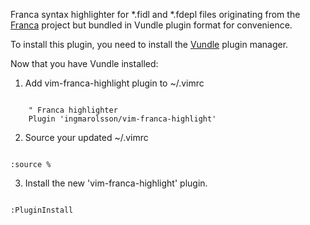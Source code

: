 Franca syntax highlighter for *.fidl and *.fdepl files originating from the [Franca](https://github.com/franca/franca) project but bundled in Vundle plugin format for convenience.  

To install this plugin, you need to install the [Vundle](https://github.com/VundleVlim/Vundle.vim) plugin manager.  

Now that you have Vundle installed:  

1. Add vim-franca-highlight plugin to ~/.vimrc  

<code>
    " Franca highlighter   
    Plugin 'ingmarolsson/vim-franca-highlight'  
</code>

2. Source your updated ~/.vimrc  
<code>
:source %  
</code>

3. Install the new 'vim-franca-highlight' plugin.  
<code>
:PluginInstall  
</code>
